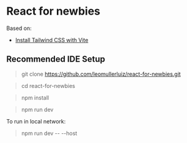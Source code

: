 # React for newbies
Based on:
- [Install Tailwind CSS with Vite](https://tailwindcss.com/docs/guides/vite)

## Recommended IDE Setup
> git clone https://github.com/leomullerluiz/react-for-newbies.git

> cd react-for-newbies

> npm install

> npm run dev

To run in local network:
> npm run dev -- --host